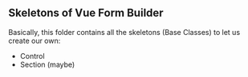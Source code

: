 ## Skeletons of Vue Form Builder

Basically, this folder contains all the skeletons (Base Classes) to let
us create our own:  
- Control
- Section (maybe)